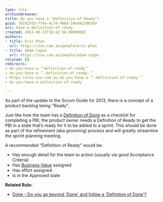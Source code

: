 ```yaml
---
type: rule
archivedreason: 
title: Do you have a "Definition of Ready"?
guid: 38162fd3-f74a-4c7d-908d-59ed622965b9
uri: have-a-definition-of-ready
created: 2013-08-23T18:42:58.0000000Z
authors:
- title: Eric Phan
  url: https://ssw.com.au/people/eric-phan
- title: Adam Cogan
  url: https://ssw.com.au/people/adam-cogan
related: []
redirects:
- do-you-have-a-＂definition-of-ready＂
- do-you-have-a-＂-definition-of-ready-＂
- https-rules-ssw-com-au-do-you-have-a-＂-definition-of-ready-＂
- do-you-have-a-definition-of-ready

---
```


As part of the update to the Scrum Guide for 2013, there is a concept of a product backlog being "Ready".

<!--endintro-->

Just like how the team has a     [Definition of Done](/done-do-you-go-beyond-done-and-follow-a-definition-of-done) as a checklist for completing a PBI, the product owner needs a Definition of Ready to get the PBI in a state that’s ready for it to be added to a sprint. This should be done as part of the refinement (aka grooming) process and will greatly streamline the sprint planning meeting.

A recommended “Definition of Ready” would be:

* Has enough detail for the team to action (usually via good Acceptance Criteria)
* Has 
      [Business Value](/do-you-estimate-business-value) assigned
* Has effort assigned
* Is in the Approved state


**Related Rule:**

* [Done - Do you go beyond 'Done' and follow a 'Definition of Done'?](/done-do-you-go-beyond-done-and-follow-a-definition-of-done)
